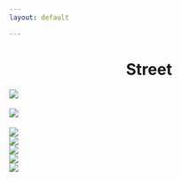 ```yaml
---
layout: default

---
```


<div class="container">
    <h1 align="center">Street</h1>
    <div class="row row-m-t"></div>
    <div class="gallery">
        <div class="row justify-content-center">
                <a href="https://res.cloudinary.com/matchapixel/image/upload/v1577578190/10_Late_Night_Shift_divork.jpg" data-title="Late Night Shift | Washington DC | 2019" data-lightbox="Selected Works"><img src="https://res.cloudinary.com/matchapixel/image/upload/c_scale,q_100,w_2705/v1577578190/10_Late_Night_Shift_divork.jpg" class="responsive">
                </a>
        </div>
    <!--  row 1 ends -->
        <div class="row row-m-t"></div>
            <div class="row justify-content-center">
                <a href="https://res.cloudinary.com/matchapixel/image/upload/v1577578258/Le_Choix_du_Roi_The_King_s_Choice_ixx1ll.jpg" data-title="Le Choix du Roi (The King's Choice) | Washington DC | 2019" data-lightbox="Selected Works"><img src="https://res.cloudinary.com/matchapixel/image/upload/c_scale,q_100,w_2705/v1577578258/Le_Choix_du_Roi_The_King_s_Choice_ixx1ll.jpg" style="margin-top:18.083px" class="responsive">
                </a>
             </div>
    <!--  row 2 ends -->
       <div class="row row-m-t"></div>
            <div class="row justify-content-center">
                <a href="https://res.cloudinary.com/matchapixel/image/upload/v1585243548/barcelona_feeding_birds_sgtzdm.jpg" data-title="Feeding Time | Barcelona, Spain | 2020" data-lightbox="Selected Works"><img src="https://res.cloudinary.com/matchapixel/image/upload/c_scale,h_2705,q_100/v1585243548/barcelona_feeding_birds_sgtzdm.jpg" style="margin-top:18.083px" class="responsive">
                </a>
            </div>
    <!-- row 3 ends -->
        <div class="row row-m-t"></div>
            <div class="row justify-content-center">
                <a href="https://res.cloudinary.com/matchapixel/image/upload/v1577578242/01_Hustle_Town_umulex.jpg" data-title="Hustle Town | Houston, TX | 2019" data-lightbox="Selected Works"><img src="https://res.cloudinary.com/matchapixel/image/upload/c_scale,q_auto:best,w_2705/v1577578242/01_Hustle_Town_umulex.jpg" class="responsive">
                </a>
            </div>
    <!-- row 4 ends -->
        <div class="row row-m-t"></div>
            <div class="row justify-content-center">
                <a href="https://res.cloudinary.com/matchapixel/image/upload/v1577578220/08_A_Summer_s_Day_in_NYC_si8z8t.jpg" data-title="A Summer's Day in NYC | New York City, NY | 2019" data-lightbox="Selected Works"><img src="https://res.cloudinary.com/matchapixel/image/upload/c_scale,q_100,w_2705/v1577578220/08_A_Summer_s_Day_in_NYC_si8z8t.jpg" class="responsive">
                </a>
            </div>
    <!-- row 5 ends -->
        <div class="row row-m-t"></div>
            <div class="row justify-content-center">
                <a href="https://res.cloudinary.com/matchapixel/image/upload/v1585518653/bicycle_xu7ltz.jpg" data-title="Bicycle | Osaka, Japan | 2019" data-lightbox="Selected Works"><img src="https://res.cloudinary.com/matchapixel/image/upload/c_scale,q_auto:best,w_2705/v1585518653/bicycle_xu7ltz.jpg" class="responsive">
                </a>
            </div>
    <!-- row 6 ends -->
        <div class="row row-m-t"></div>
            <div class="row justify-content-center">
                <a href="https://res.cloudinary.com/matchapixel/image/upload/v1585240134/snow_day_1_dgxxud.jpg" data-title="OPM Delivered | Bethesda, 2020" data-lightbox="Selected Works"><img src="https://res.cloudinary.com/matchapixel/image/upload/c_scale,q_auto:best,w_1955/v1585240134/snow_day_1_dgxxud.jpg" class="responsive">
                </a>
            </div>
    </div>
</div>